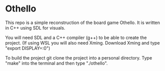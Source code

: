 # Othello
This repo is a simple reconstruction of the board game Othello. It is written in C++ using SDL for visuals.

You will need SDL and a C++ compiler (g++) to be able to create the project. 
(If using WSL you will also need Xming. Download Xming and type "export DISPLAY=:0")

To build the project git clone the project into a personal directory. Type "make" into the terminal and then type "./othello".
